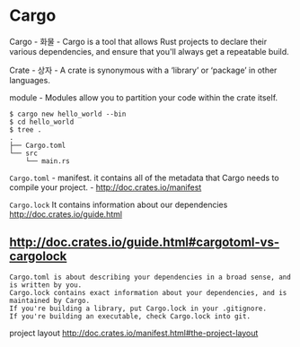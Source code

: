 # Cargo
Cargo - 화물 - Cargo is a tool that allows Rust projects to declare their various dependencies, and ensure that you'll always get a repeatable build.


Crate - 상자 - A crate is synonymous with a ‘library’ or ‘package’ in other languages.

module - Modules allow you to partition your code within the crate itself.

```
$ cargo new hello_world --bin
$ cd hello_world
$ tree .
.
├── Cargo.toml
└── src
    └── main.rs
```


`Cargo.toml` - manifest. it contains all of the metadata that Cargo needs to compile your project. - http://doc.crates.io/manifest


`Cargo.lock` It contains information about our dependencies
http://doc.crates.io/guide.html



## http://doc.crates.io/guide.html#cargotoml-vs-cargolock

    Cargo.toml is about describing your dependencies in a broad sense, and is written by you.
    Cargo.lock contains exact information about your dependencies, and is maintained by Cargo.
    If you're building a library, put Cargo.lock in your .gitignore.
    If you're building an executable, check Cargo.lock into git.


project layout
http://doc.crates.io/manifest.html#the-project-layout
